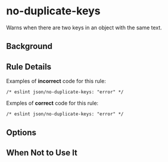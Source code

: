 # no-duplicate-keys

Warns when there are two keys in an object with the same text.

## Background

## Rule Details

Examples of **incorrect** code for this rule:

```jsonc
/* eslint json/no-duplicate-keys: "error" */

```

Exmples of **correct** code for this rule:

```jsonc
/* eslint json/no-duplicate-keys: "error" */

```

## Options

## When Not to Use It
